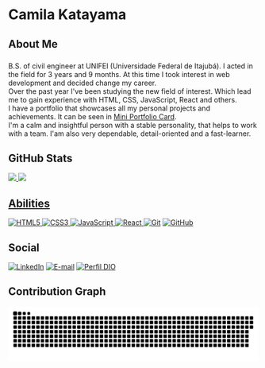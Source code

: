 # Camila Katayama

## About Me

### 
B.S. of civil engineer at UNIFEI (Universidade Federal de Itajubá). I acted in the field for 3 years and 9 months. At this time I took interest in web development and decided change my career.<br>
Over the past year I've been studying the new field of interest. Which lead me to gain experience with HTML, CSS, JavaScript, React and others.<br>
I have a portfolio that showcases all my personal projects and achievements. It can be seen in [Mini Portfolio Card](https://camilakataa.github.io/mini-portfolio-card/).<br>
I'm a calm and insightful person with a stable personality, that helps to work with a team. I'am also very dependable, detail-oriented and a fast-learner.

## GitHub Stats

  <a href="https://github.com/camilakataa">
  <img height="180em" src="https://github-readme-stats.vercel.app/api?username=camilakataa&show_icons=true&theme=tokyonight&include_all_commits=true&count_private=true"/>
  <img height="180em" src="https://github-readme-stats.vercel.app/api/top-langs/?username=camilakataa&layout=compact&langs_count=6&theme=tokyonight"/>


## Abilities

![HTML5](https://img.shields.io/badge/HTML5-000?style=for-the-badge&logo=html5)
![CSS3](https://img.shields.io/badge/CSS3-000?style=for-the-badge&logo=css3&logoColor=264CE4)
![JavaScript](https://img.shields.io/badge/JavaScript-000?style=for-the-badge&logo=javascript)
![React](https://img.shields.io/badge/React-000?style=for-the-badge&logo=react)
[![Git](https://img.shields.io/badge/Git-000?style=for-the-badge&logo=git&logoColor=E94D5F)](https://git-scm.com/doc) 
[![GitHub](https://img.shields.io/badge/GitHub-000?style=for-the-badge&logo=github&logoColor=30A3DC)](https://docs.github.com/)

## Social
 
[![LinkedIn](https://img.shields.io/badge/LinkedIn-000?style=for-the-badge&logo=linkedin&logoColor=30A3DC)](https://www.linkedin.com/in/camila-katayama-ab1a42153/)
[![E-mail](https://img.shields.io/badge/-Email-000?style=for-the-badge&logo=microsoft-outlook&logoColor=E94D5F)](mailto:camilakatayamap@gmail.com)
[![Perfil DIO](https://img.shields.io/badge/-DIO%20profile-30A3DC?style=for-the-badge)](https://www.dio.me/users/camilakatayamap)

## Contribution Graph

![Snake animation](https://github.com/camilakataa/camilakataa/blob/output/github-contribution-grid-snake.svg)
